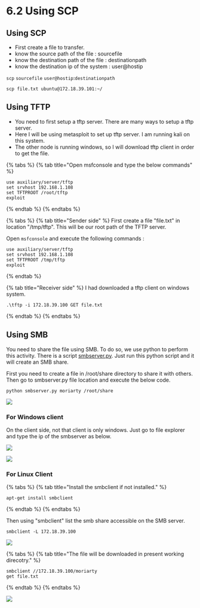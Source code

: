 # 6.2 Using SCP

## Using SCP

* First create a file to transfer.
* know the source path of the file : sourcefile
* know the destination path of the file : destinationpath
* know the destination ip of the system : user@hostip

`scp` `sourcefile` `user@hostip`:`destinationpath`

```text
scp file.txt ubuntu@172.18.39.101:~/
```

## Using TFTP

* You need to first setup a tftp server. There are many ways to setup a tftp server.
* Here I will be using metasploit to set up tftp server. I am running kali on this system.
* The other node is running windows, so I will download tftp client in order to get the file.

{% tabs %}
{% tab title="Open msfconsole and type the below commands" %}
```text
use auxiliary/server/tftp
set srvhost 192.168.1.108
set TFTPROOT /root/tftp
exploit
```
{% endtab %}
{% endtabs %}

{% tabs %}
{% tab title="Sender side" %}
First create a file "file.txt" in location "/tmp/tftp". This will be our root path of the TFTP server.

Open `msfconsole` and execute the following commands :

```text
use auxiliary/server/tftp
set srvhost 192.168.1.108
set TFTPROOT /tmp/tftp
exploit
```
{% endtab %}

{% tab title="Receiver side" %}
I had downloaded a tftp client on windows system.

```text
.\tftp -i 172.18.39.100 GET file.txt
```
{% endtab %}
{% endtabs %}

## Using SMB

You need to share the file using SMB. To do so, we use python to perform this activity. There is a script [smbserver.py](https://raw.githubusercontent.com/SecureAuthCorp/impacket/master/examples/smbserver.py). Just run this python script and it will create an SMB share.

First you need to create a file in /root/share directory to share it with others. Then go to smbserver.py file location and execute the below code.

```text
python smbserver.py moriarty /root/share
```

![](../../.gitbook/assets/image-34.png)

### For Windows client

On the client side, not that client is only windows. Just go to file explorer and type the ip of the smbserver as below.

![](../../.gitbook/assets/image-51.png)

![](../../.gitbook/assets/image-45.png)

### For Linux Client

{% tabs %}
{% tab title="Install the smbclient if not installed." %}
```text
apt-get install smbclient
```
{% endtab %}
{% endtabs %}

Then using "smbclient" list the smb share accessible on the SMB server.

```text
smbclient -L 172.18.39.100
```

![](../../.gitbook/assets/image-1.png)

{% tabs %}
{% tab title="The file will be downloaded in present working direcotry." %}
```text
smbclient //172.18.39.100/moriarty
get file.txt
```
{% endtab %}
{% endtabs %}

![](../../.gitbook/assets/image-44.png)

